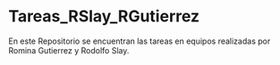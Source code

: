 # Tareas_RSlay_RGutierrez
En este Repositorio se encuentran las tareas en equipos realizadas por Romina Gutierrez y Rodolfo Slay.
